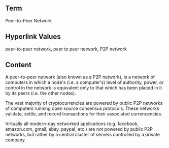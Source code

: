 ## Term

Peer-to-Peer Network

## Hyperlink Values

peer-to-peer network, peer to peer network, P2P network

## Content

A peer-to-peer network (also known as a P2P network), is a network of computers in which a node's (i.e. a computer's) level of authority, power, or control in the network is equivalent only to that which has been placed in it by its peers (i.e. the other nodes). 

The vast majority of cryptocurrencies are powered by public P2P networks of computers running open source consensus protocols. These networks validate, settle, and record transactions for their associated currencencies.

Virtually all modern-day networked applications (e.g. facebook, amazon.com, gmail, ebay, paypal, etc.) are not powered by public P2P networks, but rather by a central cluster of servers controlled by a private company.
